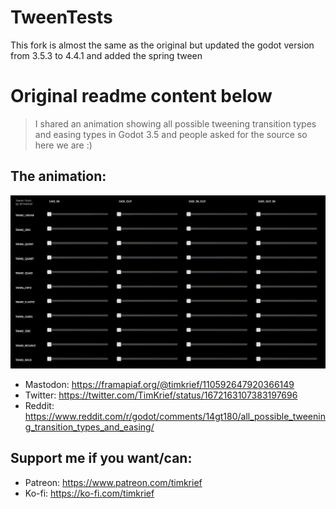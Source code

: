 # TweenTests 

This fork is almost the same as the original but updated the godot version from 3.5.3 to 4.4.1 and added the spring tween


# Original readme content below 
> I shared an animation showing all possible tweening transition types and easing types in Godot 3.5 and people asked for the source so here we are :)

## The animation:

![](tween_tests.gif)

- Mastodon: https://framapiaf.org/@timkrief/110592647920366149
- Twitter: https://twitter.com/TimKrief/status/1672163107383197696
- Reddit: https://www.reddit.com/r/godot/comments/14gt180/all_possible_tweening_transition_types_and_easing/

## Support me if you want/can:
- Patreon: https://www.patreon.com/timkrief
- Ko-fi: https://ko-fi.com/timkrief
